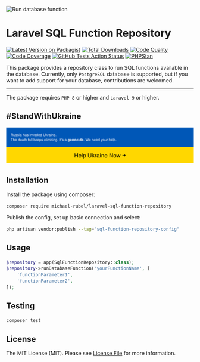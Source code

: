 ![Run database function](https://user-images.githubusercontent.com/37669560/176688279-9cae459f-d758-453a-80c1-cf1b345f9cc4.png)

# Laravel SQL Function Repository
[![Latest Version on Packagist](https://img.shields.io/packagist/v/michael-rubel/laravel-sql-function-repository.svg?style=flat-square&logo=packagist)](https://packagist.org/packages/michael-rubel/laravel-sql-function-repository)
[![Total Downloads](https://img.shields.io/packagist/dt/michael-rubel/laravel-sql-function-repository.svg?style=flat-square&logo=packagist)](https://packagist.org/packages/michael-rubel/laravel-sql-function-repository)
[![Code Quality](https://img.shields.io/scrutinizer/quality/g/michael-rubel/laravel-sql-function-repository.svg?style=flat-square&logo=scrutinizer)](https://scrutinizer-ci.com/g/michael-rubel/laravel-sql-function-repository/?branch=main)
[![Code Coverage](https://img.shields.io/scrutinizer/coverage/g/michael-rubel/laravel-sql-function-repository.svg?style=flat-square&logo=scrutinizer)](https://scrutinizer-ci.com/g/michael-rubel/laravel-sql-function-repository/?branch=main)
[![GitHub Tests Action Status](https://img.shields.io/github/actions/workflow/status/michael-rubel/laravel-sql-function-repository/run-tests.yml?branch=main&style=flat-square&label=tests&logo=github)](https://github.com/michael-rubel/laravel-sql-function-repository/actions)
[![PHPStan](https://img.shields.io/github/actions/workflow/status/michael-rubel/laravel-sql-function-repository/phpstan.yml?branch=main&style=flat-square&label=larastan&logo=laravel)](https://github.com/michael-rubel/laravel-sql-function-repository/actions)

This package provides a repository class to run SQL functions available in the database.
Currently, only `PostgreSQL` database is supported, but if you want to add support for your database, contributions are welcomed.

---

The package requires `PHP 8` or higher and `Laravel 9` or higher.

## #StandWithUkraine
[![SWUbanner](https://raw.githubusercontent.com/vshymanskyy/StandWithUkraine/main/banner2-direct.svg)](https://github.com/vshymanskyy/StandWithUkraine/blob/main/docs/README.md)

## Installation
Install the package using composer:
```bash
composer require michael-rubel/laravel-sql-function-repository
```

Publish the config, set up basic connection and select:
```bash
php artisan vendor:publish --tag="sql-function-repository-config"
```

## Usage
```php
$repository = app(SqlFunctionRepository::class);
$repository->runDatabaseFunction('yourFunctionName', [
    'functionParameter1',
    'functionParameter2',
]);
```

## Testing
```bash
composer test
```

## License
The MIT License (MIT). Please see [License File](LICENSE.md) for more information.
